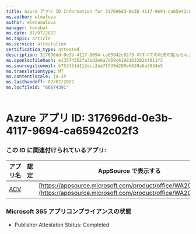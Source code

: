 ```yaml
---
title: Azure アプリ ID Information for 317696dd-0e3b-4117-9694-ca65942c02f3
ms.author: elmalova
author: elenamalova
manager: tonybal
ms.date: 07/07/2022
ms.topic: article
ms.service: attestation
certification_type: attested
description: 317696dd-0e3b-4117-9694-ca65942c02f3 のすべての利用可能なセキュリティとコンプライアンス情報。
ms.openlocfilehash: e13574352fa7bd2e6a7d69c6198163282bf011f3
ms.sourcegitcommit: b752351d112ecc2ea7f539d200e6638a6a3034e5
ms.translationtype: MT
ms.contentlocale: ja-JP
ms.lasthandoff: 07/07/2022
ms.locfileid: "66674391"
---
```

# <a name="azure-app-id-317696dd-0e3b-4117-9694-ca65942c02f3"></a>Azure アプリ ID: 317696dd-0e3b-4117-9694-ca65942c02f3


### <a name="apps-associated-with-this-id"></a>この ID に関連付けられているアプリ:
| **アプリ名** | **認定** | **AppSource で表示する** |
|--------------|---------------|-----------------------|
| [ACV](../forward/WA200004237.md) |  | [https://appsource.microsoft.com/product/office/WA200004237](https://appsource.microsoft.com/product/office/WA200004237) |

### <a name="microsoft-365-app-compliance-status"></a>Microsoft 365 アプリコンプライアンスの状態
- Publisher Attestaton Status: Completed
